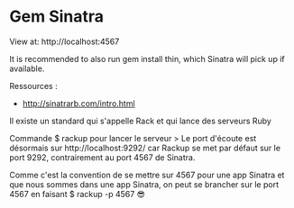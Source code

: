 # Gem Sinatra 

View at: http://localhost:4567

It is recommended to also run gem install thin, which Sinatra will pick up if available.

Ressources : 

- http://sinatrarb.com/intro.html

Il existe un standard qui s'appelle Rack et qui lance des serveurs Ruby

Commande $ rackup pour lancer le serveur > Le port d'écoute est désormais sur http://localhost:9292/ car Rackup se met par défaut sur le port 9292, contrairement au port 4567 de Sinatra. 

Comme c'est la convention de se mettre sur 4567 pour une app Sinatra et que nous sommes dans une app Sinatra, on peut se brancher sur le port 4567 en faisant $ rackup -p 4567 😎

